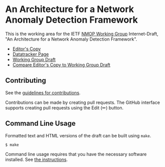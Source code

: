 # An Architecture for a Network Anomaly Detection Framework

This is the working area for the IETF [NMOP Working Group](https://datatracker.ietf.org/wg/nmop/documents/) Internet-Draft, "An Architecture for a Network Anomaly Detection Framework".

* [Editor's Copy](https://ietf-wg-nmop.github.io/draft-ietf-nmop-network-anomaly-architecture/#go.draft-ietf-nmop-network-anomaly-architecture.html)
* [Datatracker Page](https://datatracker.ietf.org/doc/draft-ietf-nmop-network-anomaly-architecture)
* [Working Group Draft](https://datatracker.ietf.org/doc/html/draft-ietf-nmop-network-anomaly-architecture)
* [Compare Editor's Copy to Working Group Draft](https://ietf-wg-nmop.github.io/draft-ietf-nmop-network-anomaly-architecture/#go.draft-ietf-nmop-network-anomaly-architecture.diff)


## Contributing

See the
[guidelines for contributions](https://github.com/ietf-wg-nmop/draft-ietf-nmop-network-anomaly-architecture/blob/main/CONTRIBUTING.md).

Contributions can be made by creating pull requests.
The GitHub interface supports creating pull requests using the Edit (✏) button.


## Command Line Usage

Formatted text and HTML versions of the draft can be built using `make`.

```sh
$ make
```

Command line usage requires that you have the necessary software installed.  See
[the instructions](https://github.com/martinthomson/i-d-template/blob/main/doc/SETUP.md).

